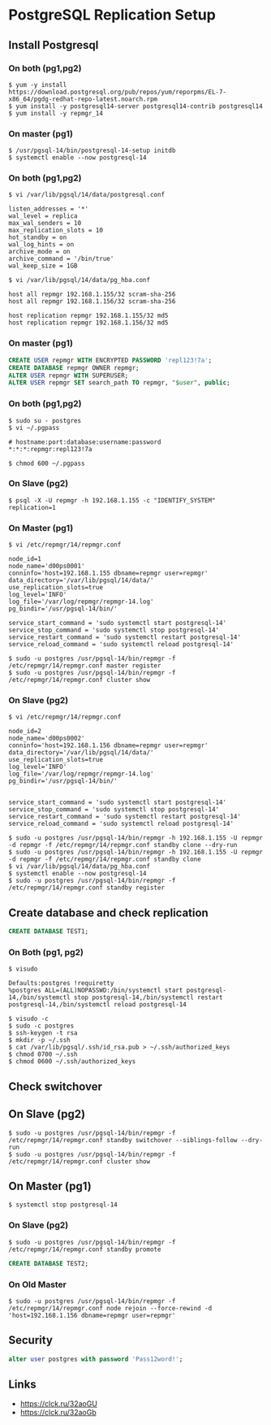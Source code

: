 # PostgreSQL Replication Setup

## Install Postgresql

### On both (pg1,pg2)
```shell
$ yum -y install https://download.postgresql.org/pub/repos/yum/reporpms/EL-7-x86_64/pgdg-redhat-repo-latest.noarch.rpm
$ yum install -y postgresql14-server postgresql14-contrib postgresql14
$ yum install -y repmgr_14
```

### On master (pg1)
```shell
$ /usr/pgsql-14/bin/postgresql-14-setup initdb
$ systemctl enable --now postgresql-14
```


### On both (pg1,pg2)

```shell
$ vi /var/lib/pgsql/14/data/postgresql.conf
```
```text
listen_addresses = '*'
wal_level = replica
max_wal_senders = 10
max_replication_slots = 10
hot_standby = on
wal_log_hints = on
archive_mode = on
archive_command = '/bin/true'
wal_keep_size = 1GB
```

```shell
$ vi /var/lib/pgsql/14/data/pg_hba.conf
```

```text
host all repmgr 192.168.1.155/32 scram-sha-256
host all repmgr 192.168.1.156/32 scram-sha-256

host replication repmgr 192.168.1.155/32 md5
host replication repmgr 192.168.1.156/32 md5
```

### On master (pg1)

```sql
CREATE USER repmgr WITH ENCRYPTED PASSWORD 'repl123!7a';
CREATE DATABASE repmgr OWNER repmgr;
ALTER USER repmgr WITH SUPERUSER;
ALTER USER repmgr SET search_path TO repmgr, "$user", public;
```


### On both (pg1,pg2)

```shell
$ sudo su - postgres
$ vi ~/.pgpass
```

```text
# hostname:port:database:username:password
*:*:*:repmgr:repl123!7a
```

```shell
$ chmod 600 ~/.pgpass
```


### On Slave (pg2)

```shell
$ psql -X -U repmgr -h 192.168.1.155 -c "IDENTIFY_SYSTEM" replication=1
```

### On Master (pg1)

```shell
$ vi /etc/repmgr/14/repmgr.conf
```

```text
node_id=1
node_name='d00ps0001'
conninfo='host=192.168.1.155 dbname=repmgr user=repmgr'
data_directory='/var/lib/pgsql/14/data/'
use_replication_slots=true
log_level='INFO'
log_file='/var/log/repmgr/repmgr-14.log'
pg_bindir='/usr/pgsql-14/bin/'

service_start_command = 'sudo systemctl start postgresql-14'
service_stop_command = 'sudo systemctl stop postgresql-14'
service_restart_command = 'sudo systemctl restart postgresql-14'
service_reload_command = 'sudo systemctl reload postgresql-14'
```

```shell
$ sudo -u postgres /usr/pgsql-14/bin/repmgr -f /etc/repmgr/14/repmgr.conf master register
$ sudo -u postgres /usr/pgsql-14/bin/repmgr -f /etc/repmgr/14/repmgr.conf cluster show
```

### On Slave (pg2)

```shell
$ vi /etc/repmgr/14/repmgr.conf
```

```text
node_id=2
node_name='d00ps0002'
conninfo='host=192.168.1.156 dbname=repmgr user=repmgr'
data_directory='/var/lib/pgsql/14/data/'
use_replication_slots=true
log_level='INFO'
log_file='/var/log/repmgr/repmgr-14.log'
pg_bindir='/usr/pgsql-14/bin/'


service_start_command = 'sudo systemctl start postgresql-14'
service_stop_command = 'sudo systemctl stop postgresql-14'
service_restart_command = 'sudo systemctl restart postgresql-14'
service_reload_command = 'sudo systemctl reload postgresql-14'
```

```shell
$ sudo -u postgres /usr/pgsql-14/bin/repmgr -h 192.168.1.155 -U repmgr -d repmgr -f /etc/repmgr/14/repmgr.conf standby clone --dry-run
$ sudo -u postgres /usr/pgsql-14/bin/repmgr -h 192.168.1.155 -U repmgr -d repmgr -f /etc/repmgr/14/repmgr.conf standby clone
$ vi /var/lib/pgsql/14/data/pg_hba.conf
$ systemctl enable --now postgresql-14
$ sudo -u postgres /usr/pgsql-14/bin/repmgr -f /etc/repmgr/14/repmgr.conf standby register
```

## Create database and check replication

```sql
CREATE DATABASE TEST1;
```

### On Both (pg1, pg2)
```shell
$ visudo
```

```text
Defaults:postgres !requiretty
%postgres ALL=(ALL)NOPASSWD:/bin/systemctl start postgresql-14,/bin/systemctl stop postgresql-14,/bin/systemctl restart postgresql-14,/bin/systemctl reload postgresql-14
```

```shell
$ visudo -c
$ sudo -c postgres
$ ssh-keygen -t rsa
$ mkdir -p ~/.ssh
$ cat /var/lib/pgsql/.ssh/id_rsa.pub > ~/.ssh/authorized_keys
$ chmod 0700 ~/.ssh
$ chmod 0600 ~/.ssh/authorized_keys
```



## Check switchover

## On Slave (pg2)

```shell
$ sudo -u postgres /usr/pgsql-14/bin/repmgr -f /etc/repmgr/14/repmgr.conf standby switchover --siblings-follow --dry-run
$ sudo -u postgres /usr/pgsql-14/bin/repmgr -f /etc/repmgr/14/repmgr.conf cluster show
```

## On Master (pg1)

```shell
$ systemctl stop postgresql-14
```

### On Slave (pg2)
```shell
$ sudo -u postgres /usr/pgsql-14/bin/repmgr -f /etc/repmgr/14/repmgr.conf standby promote
```
```sql
CREATE DATABASE TEST2;
```

### On Old Master
```shell
$ sudo -u postgres /usr/pgsql-14/bin/repmgr -f /etc/repmgr/14/repmgr.conf node rejoin --force-rewind -d 'host=192.168.1.156 dbname=repmgr user=repmgr'
```

## Security

```sql
alter user postgres with password 'Pass12word!';
```

## Links
* https://clck.ru/32aoGU
* https://clck.ru/32aoGb
